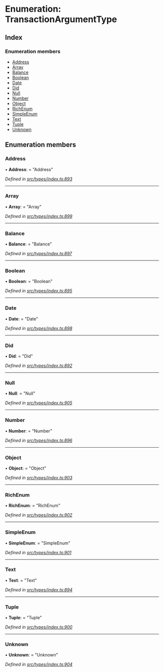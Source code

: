 # Enumeration: TransactionArgumentType

## Index

### Enumeration members

* [Address](transactionargumenttype.md#address)
* [Array](transactionargumenttype.md#array)
* [Balance](transactionargumenttype.md#balance)
* [Boolean](transactionargumenttype.md#boolean)
* [Date](transactionargumenttype.md#date)
* [Did](transactionargumenttype.md#did)
* [Null](transactionargumenttype.md#null)
* [Number](transactionargumenttype.md#number)
* [Object](transactionargumenttype.md#object)
* [RichEnum](transactionargumenttype.md#richenum)
* [SimpleEnum](transactionargumenttype.md#simpleenum)
* [Text](transactionargumenttype.md#text)
* [Tuple](transactionargumenttype.md#tuple)
* [Unknown](transactionargumenttype.md#unknown)

## Enumeration members

###  Address

• **Address**: = "Address"

*Defined in [src/types/index.ts:893](https://github.com/PolymathNetwork/polymesh-sdk/blob/108d588b/src/types/index.ts#L893)*

___

###  Array

• **Array**: = "Array"

*Defined in [src/types/index.ts:899](https://github.com/PolymathNetwork/polymesh-sdk/blob/108d588b/src/types/index.ts#L899)*

___

###  Balance

• **Balance**: = "Balance"

*Defined in [src/types/index.ts:897](https://github.com/PolymathNetwork/polymesh-sdk/blob/108d588b/src/types/index.ts#L897)*

___

###  Boolean

• **Boolean**: = "Boolean"

*Defined in [src/types/index.ts:895](https://github.com/PolymathNetwork/polymesh-sdk/blob/108d588b/src/types/index.ts#L895)*

___

###  Date

• **Date**: = "Date"

*Defined in [src/types/index.ts:898](https://github.com/PolymathNetwork/polymesh-sdk/blob/108d588b/src/types/index.ts#L898)*

___

###  Did

• **Did**: = "Did"

*Defined in [src/types/index.ts:892](https://github.com/PolymathNetwork/polymesh-sdk/blob/108d588b/src/types/index.ts#L892)*

___

###  Null

• **Null**: = "Null"

*Defined in [src/types/index.ts:905](https://github.com/PolymathNetwork/polymesh-sdk/blob/108d588b/src/types/index.ts#L905)*

___

###  Number

• **Number**: = "Number"

*Defined in [src/types/index.ts:896](https://github.com/PolymathNetwork/polymesh-sdk/blob/108d588b/src/types/index.ts#L896)*

___

###  Object

• **Object**: = "Object"

*Defined in [src/types/index.ts:903](https://github.com/PolymathNetwork/polymesh-sdk/blob/108d588b/src/types/index.ts#L903)*

___

###  RichEnum

• **RichEnum**: = "RichEnum"

*Defined in [src/types/index.ts:902](https://github.com/PolymathNetwork/polymesh-sdk/blob/108d588b/src/types/index.ts#L902)*

___

###  SimpleEnum

• **SimpleEnum**: = "SimpleEnum"

*Defined in [src/types/index.ts:901](https://github.com/PolymathNetwork/polymesh-sdk/blob/108d588b/src/types/index.ts#L901)*

___

###  Text

• **Text**: = "Text"

*Defined in [src/types/index.ts:894](https://github.com/PolymathNetwork/polymesh-sdk/blob/108d588b/src/types/index.ts#L894)*

___

###  Tuple

• **Tuple**: = "Tuple"

*Defined in [src/types/index.ts:900](https://github.com/PolymathNetwork/polymesh-sdk/blob/108d588b/src/types/index.ts#L900)*

___

###  Unknown

• **Unknown**: = "Unknown"

*Defined in [src/types/index.ts:904](https://github.com/PolymathNetwork/polymesh-sdk/blob/108d588b/src/types/index.ts#L904)*
